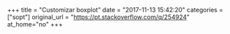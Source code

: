 +++
title = "Customizar boxplot"
date = "2017-11-13 15:42:20"
categories = ["sopt"]
original_url = "https://pt.stackoverflow.com/q/254924"
at_home="no"
+++

